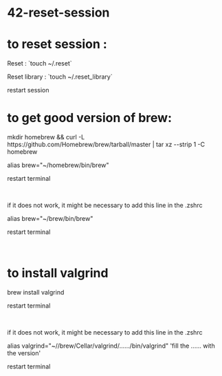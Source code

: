 # 42-reset-session

<h1>to reset session :</h1>
  <p>Reset : `touch ~/.reset`</p>
  <p>Reset library : `touch ~/.reset_library`</p>
  <p>restart session<p>

<h1>to get good version of brew:</h1>
  <p>mkdir homebrew && curl -L https://github.com/Homebrew/brew/tarball/master | tar xz --strip 1 -C homebrew</p>
  <p>alias brew="~/homebrew/bin/brew"</p>
  <p>restart terminal<p></br>
  <p>if it does not work, it might be necessary to add this line in the .zshrc</p>
  <p>alias brew="~/brew/bin/brew"</p>
  <p>restart terminal<p></br>
  
<h1>to install valgrind</h1>
  <p>brew install valgrind</p>
  <p>restart terminal<p></br>
  <p>if it does not work, it might be necessary to add this line in the .zshrc</p>
  <p>alias valgrind="~//brew/Cellar/valgrind/....../bin/valgrind" 'fill the ...... with the version'</p>
  <p>restart terminal<p></br>
